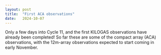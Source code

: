 ```yaml
---
layout: post
title:  "First ACA observations"
date:   2024-10-07
---
```


<p class="intro"><span class="dropcap">Only a few days into Cycle 11, and the first KILOGAS observations have already been completed!  So far these are some of the compact array (ACA) observations, with the 12m-array observations expected to start coming in early November.</p>
